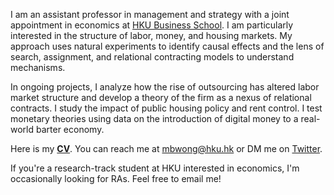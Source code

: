 I am an assistant professor in management and strategy with a joint appointment in economics at [HKU Business School](https://www.hkubs.hku.hk/). I am particularly interested in the structure of labor, money, and housing markets. My approach uses natural experiments to identify causal effects and the lens of search, assignment, and relational contracting models to understand mechanisms. 

In ongoing projects, I analyze how the rise of outsourcing has altered labor market structure and develop a theory of the firm as a nexus of relational contracts. I study the impact of public housing policy and rent control. I test monetary theories using data on the introduction of digital money to a real-world barter economy. 

Here is my __[CV](/pdf/CV.pdf)__. You can reach me at [mbwong@hku.hk](mailto:mbwong@hku.hk) or DM me on [Twitter](https://twitter.com/mbwong). 

If you're a research-track student at HKU interested in economics, I'm occasionally looking for RAs. Feel free to email me! 
